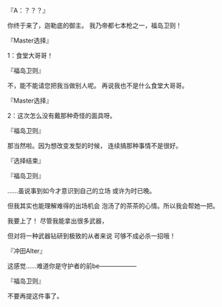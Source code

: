 『A：？？？』

你终于来了，迦勒底的御主。
我乃帝都七本枪之一，福岛卫则！

『Master选择』

1：食堂大哥哥！

『福岛卫则』

不，能不能请您把我当做别人呢。
再说我也不是什么食堂大哥哥。

『Master选择』

2：这次怎么没有戴那种奇怪的面具呀。

『福岛卫则』

那当然啦。因为想改变发型的时候，
连续搞那种事情不是很好。

『选择结束』

『福岛卫则』

……虽说事到如今才意识到自己的立场
或许为时已晚。

但我其实也能理解难得的出场机会
泡汤了的茶茶的心情。所以我会帮她一把。

我要上了！
尽管我能拿出很多武器，

但对将一种武器钻研到极致的从者来说
可够不成必杀一招哦！

『冲田Alter』

这感觉……难道你是守护者的前be——————

『福岛卫则』

不要再提这件事了。

